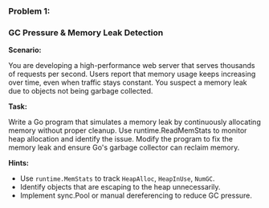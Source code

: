 ### Problem 1:
### GC Pressure & Memory Leak Detection
**Scenario:**

You are developing a high-performance web server that serves thousands of requests per second. Users report that memory usage keeps increasing over time, even when traffic stays constant. You suspect a memory leak due to objects not being garbage collected.

**Task:**

Write a Go program that simulates a memory leak by continuously allocating memory without proper cleanup.
Use runtime.ReadMemStats to monitor heap allocation and identify the issue.
Modify the program to fix the memory leak and ensure Go's garbage collector can reclaim memory.

**Hints:**

- Use `runtime.MemStats` to track `HeapAlloc`, `HeapInUse`, `NumGC`.
- Identify objects that are escaping to the heap unnecessarily.
- Implement sync.Pool or manual dereferencing to reduce GC pressure.